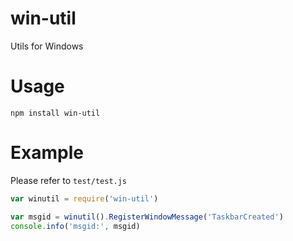 # win-util

Utils for Windows

# Usage

```
npm install win-util
```

# Example

Please refer to `test/test.js`

```javascript
var winutil = require('win-util')

var msgid = winutil().RegisterWindowMessage('TaskbarCreated')
console.info('msgid:', msgid)
```